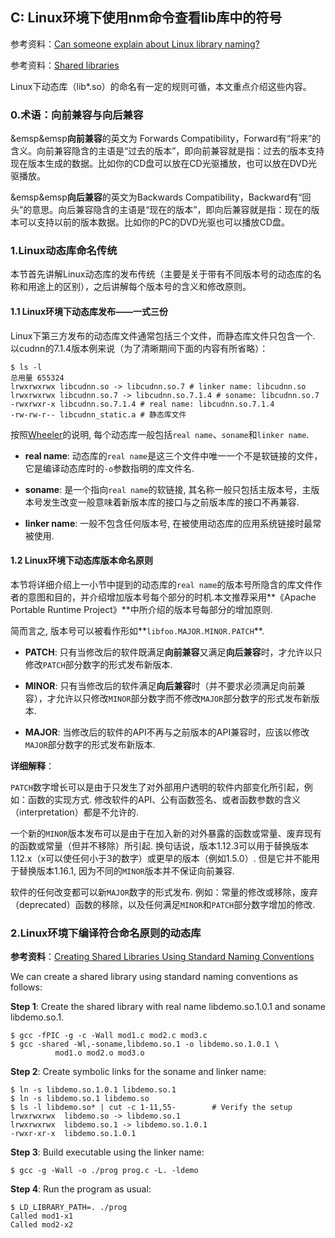 ## C: Linux环境下使用nm命令查看lib库中的符号

参考资料：[Can someone explain about Linux library naming?](https://stackoverflow.com/questions/663209/can-someone-explain-about-linux-library-naming)

参考资料：[Shared libraries](http://man7.org/conf/lca2006/shared_libraries/index.html)

Linux下动态库（lib*.so）的命名有一定的规则可循，本文重点介绍这些内容。

### 0.术语：向前兼容与向后兼容

&emsp&emsp**向前兼容**的英文为 Forwards Compatibility，Forward有“将来”的含义。向前兼容隐含的主语是“过去的版本”，即向前兼容就是指：过去的版本支持现在版本生成的数据。比如你的CD盘可以放在CD光驱播放，也可以放在DVD光驱播放。

&emsp&emsp**向后兼容**的英文为Backwards Compatibility，Backward有“回头”的意思。向后兼容隐含的主语是“现在的版本”，即向后兼容就是指：现在的版本可以支持以前的版本数据。比如你的PC的DVD光驱也可以播放CD盘。
 
### 1.Linux动态库命名传统

本节首先讲解Linux动态库的发布传统（主要是关于带有不同版本号的动态库的名称和用途上的区别），之后讲解每个版本号的含义和修改原则。

#### 1.1 Linux环境下动态库发布——一式三份

Linux下第三方发布的动态库文件通常包括三个文件，而静态库文件只包含一个. 以cudnn的7.1.4版本例来说（为了清晰期间下面的内容有所省略）：

```shell
$ ls -l
总用量 655324
lrwxrwxrwx libcudnn.so -> libcudnn.so.7 # linker name: libcudnn.so
lrwxrwxrwx libcudnn.so.7 -> libcudnn.so.7.1.4 # soname: libcudnn.so.7
-rwxrwxr-x libcudnn.so.7.1.4 # real name: libcudnn.so.7.1.4
-rw-rw-r-- libcudnn_static.a # 静态库文件
```

按照[Wheeler](http://tldp.org/HOWTO/Program-Library-HOWTO/shared-libraries.html)的说明, 每个动态库一般包括`real name`、`soname`和`linker name`. 

* **real name**: 动态库的`real name`是这三个文件中唯一一个不是软链接的文件，它是编译动态库时的`-o`参数指明的库文件名. 

* **soname**: 是一个指向`real name`的软链接, 其名称一般只包括主版本号，主版本号发生改变一般意味着新版本库的接口与之前版本库的接口不再兼容. 

* **linker name**: 一般不包含任何版本号, 在被使用动态库的应用系统链接时最常被使用.

#### 1.2 Linux环境下动态库版本命名原则

本节将详细介绍上一小节中提到的动态库的`real name`的版本号所隐含的库文件作者的意图和目的，并介绍增加版本号每个部分的时机.本文推荐采用**《Apache Portable Runtime Project》**中所介绍的版本号每部分的增加原则.

简而言之, 版本号可以被看作形如**`libfoo.MAJOR.MINOR.PATCH`**.

* **PATCH**: 只有当修改后的软件既满足**向前兼容**又满足**向后兼容**时，才允许以只修改`PATCH`部分数字的形式发布新版本.

* **MINOR**: 只有当修改后的软件满足**向后兼容**时（并不要求必须满足向前兼容），才允许以只修改`MINOR`部分数字而不修改`MAJOR`部分数字的形式发布新版本.

* **MAJOR**: 当修改后的软件的API不再与之前版本的API兼容时，应该以修改`MAJOR`部分数字的形式发布新版本.

**详细解释**：

`PATCH`数字增长可以是由于只发生了对外部用户透明的软件内部变化所引起，例如：函数的实现方式. 修改软件的API、公有函数签名、或者函数参数的含义（interpretation）都是不允许的.

一个新的`MINOR`版本发布可以是由于在加入新的对外暴露的函数或常量、废弃现有的函数或常量（但并不移除）所引起. 换句话说，版本1.12.3可以用于替换版本1.12.x（x可以使任何小于3的数字）或更早的版本（例如1.5.0）. 但是它并不能用于替换版本1.16.1, 因为不同的`MINOR`版本并不保证向前兼容.

软件的任何改变都可以新`MAJOR`数字的形式发布. 例如：常量的修改或移除，废弃（deprecated）函数的移除，以及任何满足`MINOR`和`PATCH`部分数字增加的修改.

### 2.Linux环境下编译符合命名原则的动态库

**参考资料**：[Creating Shared Libraries Using Standard Naming Conventions](http://man7.org/conf/lca2006/shared_libraries/slide6.html)

We can create a shared library using standard naming conventions as follows:

**Step 1**: Create the shared library with real name libdemo.so.1.0.1 and soname libdemo.so.1.

```shell
$ gcc -fPIC -g -c -Wall mod1.c mod2.c mod3.c
$ gcc -shared -Wl,-soname,libdemo.so.1 -o libdemo.so.1.0.1 \
          mod1.o mod2.o mod3.o
```

**Step 2**: Create symbolic links for the soname and linker name:

```shell
$ ln -s libdemo.so.1.0.1 libdemo.so.1
$ ln -s libdemo.so.1 libdemo.so
$ ls -l libdemo.so* | cut -c 1-11,55-        # Verify the setup
lrwxrwxrwx  libdemo.so -> libdemo.so.1
lrwxrwxrwx  libdemo.so.1 -> libdemo.so.1.0.1
-rwxr-xr-x  libdemo.so.1.0.1
```

**Step 3**: Build executable using the linker name:

```shell
$ gcc -g -Wall -o ./prog prog.c -L. -ldemo
```

**Step 4**: Run the program as usual:

```shell
$ LD_LIBRARY_PATH=. ./prog
Called mod1-x1
Called mod2-x2
```

















